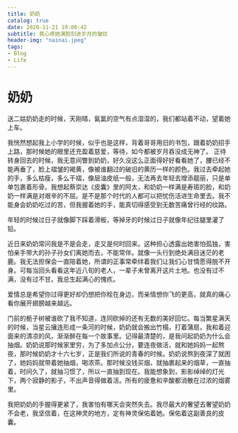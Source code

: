 ```yaml
---
title: 奶奶
catalog: true
date: 2020-11-21 19:00:42
subtitle: 我心疼她满脸刻进岁月的皱纹
header-img: "nainai.jpeg"
tags: 
- Blog
- Life
---
```


# 奶奶

送二姑奶奶走的时候，天刚晴，氤氲的空气有点湿湿的，我们都站着不动，望着她上车。

我恍然想起我上小学的时候，似乎也是这样，背着哥哥用旧的书包，跟着奶奶招手上路，那时候她的眼里还充盈着慈爱，等待，如今都被岁月吞没成无神了。
正待转身回去的时候，我无意间瞥到奶奶，好久没这么正面得好好看看她了，腰已经不能再垂了，脸上褶皱的褐黄，像被谁翻过的破旧的黄历一样的颜色。我过去牵起她的手，多么枯瘦，多么干褶，像层油皮纸一般，无法再去年轻去增添靓丽，只是单单包裹着形骨。我想起蔡崇达《皮囊》里的阿太，和奶奶一样满是寿斑的脸，和奶奶一样满是对艰辛的不屈。是不是那个时代的人都可以把忧伤活进生命里去。我不能身会奶奶吃过的苦，但我握着她的手，能真切得感受到无数苦痛曾行经的纹路。

年轻的时候过日子就像脚下踩着滑板，等掉牙的时候过日子就像年纪往腿里灌了铅。

近日来奶奶常问我是不是会走，走又是何时回来。这种担心透露出她害怕孤独，害怕亲手带大的孙子孙女们离她而去，不能常伴。就像一头行到绝处满目迷茫的老鹿。我无法担保会一直陪着她，所谓的正事常牵绊着我们让我们心甘情愿得脱不开身。可每当回头看看这年近八旬的老人，一辈子未曾离开这片土地。也没有过不满，没有过不甘。我总生起满心的愧疚。

爱情总是希望你过得更好却仍想把你栓在身边，而亲情想你飞的更高，就真的痛心看你展开翅膀越来越远。

门前的栀子树被谁砍了我不知道，连同砍掉的还有无数的美好回忆。每当繁星满天的时候，当星云攘连形成一条河的时候，奶奶就会搬出竹榻，打着蒲扇，我和着迎面来的清凉的风，渐渐醉在每一个故事里。记得最清楚的，是我问起奶奶为什么会抽烟。奶奶说那时候家里穷，为了多加点公分，要连夜做活，就和她妈妈一起熬夜，那时候奶奶才十六七岁，正是我们所说的青春的时候。奶奶说熬到夜深了就困了，她妈妈就带着她抽烟，喝浓茶。那时候没钱买烟，就抽裹起来的烟草，一直抽着，时间久了，就抽习惯了，所以一直抽到现在。我能想象到，影影绰绰的灯光下，两个寂静的影子，不出声音得做着活。所有的疲惫和辛酸都消散在过浓的烟雾里。

我把奶奶的手握得更紧了，我害怕有哪天会突然失去。我尽最大的奢望去奢望奶奶不会老，我坚信着，在这神灵的地方，定有神灵保佑着她。保佑着这副善良的皮囊。
